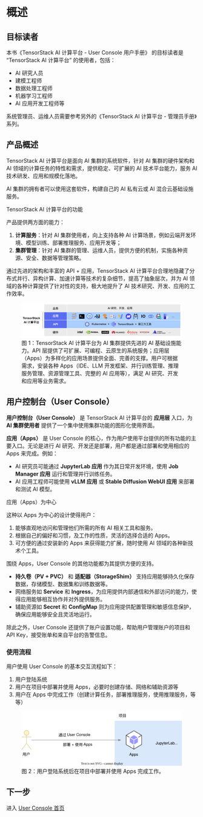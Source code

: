 # 概述

## 目标读者

本书《TensorStack AI 计算平台 - User Console 用户手册》 的目标读者是 “TensorStack AI 计算平台” 的使用者，包括：

- AI 研究人员
- 建模工程师
- 数据处理工程师
- 机器学习工程师
- AI 应用开发工程师等

系统管理员、运维人员需要参考另外的《TensorStack AI 计算平台 - 管理员手册》系列。

## 产品概述

TensorStack AI 计算平台是面向 AI 集群的系统软件，针对 AI 集群的硬件架构和 AI 领域的计算任务的特性和需求，提供稳定、可扩展的 AI 技术平台能力，服务 AI 技术研发、应用和规模化落地。

AI 集群的拥有者可以使用这套软件，构建自己的 AI 私有云或 AI 混合云基础设施服务。

<aside class="note info">
<div class="title">TensorStack AI 计算平台的功能</div>

产品提供两方面的能力：

1. **计算服务**：针对 AI 集群使用者，向上支持各种 AI 计算场景，例如云端开发环境、模型训练、部署推理服务、应用开发等；
1. **集群管理**：针对 AI 集群的管理、运维人员，提供方便的机制，实施各种资源、安全、数据等管理策略。

</aside>

通过先进的架构和丰富的 API + 应用，TensorStack AI 计算平台合理地隐藏了分布式并行、异构计算、加速计算等技术的复杂细节，提高了抽象层次，并为 AI 领域的各种计算提供了针对性的支持，极大地提升了 AI 技术研究、开发、应用的工作效率。

<figure class="architecture">
  <img alt="t9k-arch" src="./assets/overview/t9k-arch.png" />
  <figcaption>图 1：TensorStack AI 计算平台为 AI 集群提供先进的 AI 基础设施能力。API 层提供了可扩展、可编程、云原生的系统服务；应用层（Apps）为多样化的应用场景提供全面、完善的支撑。用户可根据需求，安装各种 Apps（IDE、LLM 开发框架、并行训练管理、推理服务管理、资源管理工具、完整的 AI 应用等），满足 AI 研究、开发和应用等业务需求。</figcaption>
</figure>

## 用户控制台（User Console）

**用户控制台（User Console）** 是 TensorStack AI 计算平台的 **应用层** 入口，为 **AI 集群使用者** 提供了一个集中使用集群功能的图形化使用界面。

**应用（Apps）** 是 User Console 的核心，作为用户使用平台提供的所有功能的主要入口。无论是进行 AI 研究、开发还是部署，用户都是通过部署和使用相应的 Apps 来完成。例如：

- AI 研究员可能通过 **JupyterLab 应用** 作为其日常开发环境，使用 **Job Manager 应用** 运行和管理并行训练任务。
- AI 应用工程师可能使用 **vLLM 应用** 或 **Stable Diffusion WebUI 应用** 来部署和测试 AI 模型。

<aside class="note info">
<div class="title">应用（Apps）为中心</div>

这种以 Apps 为中心的设计使得用户：

1. 能够直观地访问和管理他们所需的所有 AI 相关工具和服务。
2. 根据自己的偏好和习惯，及工作的性质，灵活的选择合适的 Apps。
3. 可方便的通过安装新的 Apps 来获得能力扩展，随时使用 AI 领域的各种新技术个工具。

</aside>

围绕 Apps，User Console 的其他功能都为其提供方便的支持。

- **持久卷（PV + PVC）** 和 **适配器（StorageShim）** 支持应用能够持久化保存数据，存储模型、数据集和训练数据等。
- 网络服务如 **Service** 和 **Ingress**，为应用提供内部通信和外部访问的能力，使得应用能够相互协作并对外提供服务。
- 辅助资源如 **Secret** 和 **ConfigMap** 则为应用提供配置管理和敏感信息保护，确保应用能够安全且灵活地运行。

除此之外，User Console 还提供了账户设置功能，帮助用户管理账户的项目和 API Key，接受账单和来自平台的告警信息。

### 使用流程

用户使用 User Console 的基本交互流程如下：

1. 用户登陆系统
2. 用户在项目中部署并使用 Apps，必要时创建存储、网络和辅助资源等
3. 用户在 Apps 中完成工作（创建计算任务，部署推理服务，使用推理服务，等等）

<figure class="architecture">
  <img alt="use-user-console" src="./assets/overview/use-user-console.drawio.svg" />
  <figcaption>图 2：用户登陆系统后在项目中部署并使用 Apps 完成工作。</figcaption>
</figure>

## 下一步

进入 [User Console 首页](./homepage.md)
